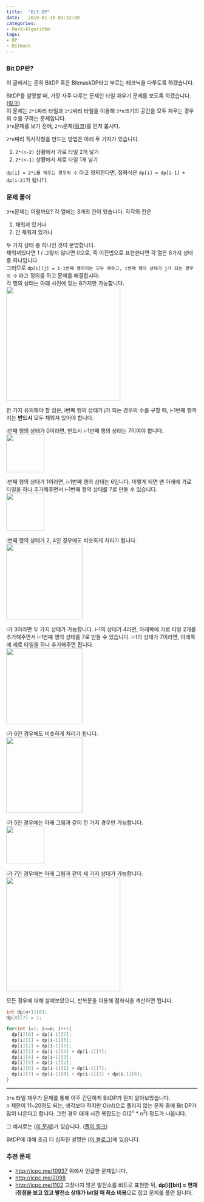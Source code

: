 ```yaml
---
title:  "Bit DP"
date:   2019-01-18 01:32:00
categories:
- Hard-Algorithm
tags:
- DP
- Bitmask
---
```


### Bit DP란?
이 글에서는 흔히 BitDP 혹은 BitmaskDP라고 부르는 테크닉을 다루도록 하겠습니다.

BitDP를 설명할 때, 가장 자주 다루는 문제인 타일 채우기 문제를 보도록 하겠습니다. (<a href = "http://codeup.kr/problem.php?id=3721">링크</a>)<br>
이 문제는 `2*1`짜리 타일과 `1*2`짜리 타일을 이용해 `3*n`크기의 공간을 모두 채우는 경우의 수를 구하는 문제입니다.<br>
`3*n`문제를 보기 전에, `2*n`문제(<a href = "http://codeup.kr/problem.php?id=3709">링크</a>)를 먼저 봅시다.

`2*n`짜리 직사각형을 만드는 방법은 아래 두 가지가 있습니다.
1. `2*(n-2)` 상황에서 가로 타일 2개 넣기
2. `2*(n-1)` 상황에서 세로 타일 1개 넣기

`dp[i] = 2*i를 채우는 경우의 수` 라고 정의한다면, 점화식은 `dp[i] = dp[i-1] + dp[i-2]`가 됩니다.

### 문제 풀이
`3*n`문제는 어떨까요? 각 열에는 3개의 칸이 있습니다. 각각의 칸은
1. 채워져 있거나
2. 안 채워져 있거나

두 가지 상태 중 하나인 것이 분명합니다.<br>
채워져있다면 1 / 그렇지 않다면 0으로, 즉 이진법으로 표현한다면 각 열은 8가지 상태 중 하나입니다.<br>
그러므로 `dp[i][j] = i-1번째 행까지는 모두 채우고, i번째 행의 상태가 j가 되는 경우의 수` 라고 정의를 하고 문제를 해결합시다.<br>
각 행의 상태는 아래 사진에 있는 8가지만 가능합니다.<br>
<img src = "https://i.imgur.com/n2LMPqU.png" width = "300px">

한 가지 유의해야 할 점은, i번째 행의 상태가 j가 되는 경우의 수를 구할 때, i-1번째 행까지는 **반드시** 모두 채워져 있어야 합니다.

i번째 행의 상태가 0이라면, 반드시 i-1번째 행의 상태는 7이여야 합니다.<br>
<img src = "https://i.imgur.com/1j84rXb.png" width = "100px">

i번째 행의 상태가 1이라면, i-1번째 행의 상태는 6입니다. 이렇게 되면 맨 아래에 가로 타일을 하나 추가해주면서 i-1번째 행의 상태를 7로 만들 수 있습니다.<br>
<img src = "https://i.imgur.com/YFBfCqH.png" width = "100px">

i번째 행의 상태가 2, 4인 경우에도 비슷하게 처리가 됩니다.<br>
<img src = "https://i.imgur.com/UAR04L9.png" width = "200px">

i가 3이라면 두 가지 상태가 가능합니다. i-1의 상태가 4라면, 아래쪽에 가로 타일 2개를 추가해주면서 i-1번째 행의 상태를 7로 만들 수 있습니다. i-1의 상태가 7이라면, 아래쪽에 세로 타일을 하나 추가해주면 됩니다.<br>
<img src = "https://i.imgur.com/6PsReG2.png" width = "200px">

i가 6인 경우에도 비슷하게 처리가 됩니다.<br>
<img src = "https://i.imgur.com/K0GTdr6.png" width = "200px">

i가 5인 경우에는 아래 그림과 같이 한 가지 경우만 가능합니다.<br>
<img src = "https://i.imgur.com/7HA7oUy.png" width = "100px">

i가 7인 경우에는 아래 그림과 같이 세 가지 상태가 가능합니다.<br>
<img src = "https://i.imgur.com/LhYXnE3.png" width = "300px">

모든 경우에 대해 살펴보았으니, 반복문을 이용해 점화식을 계산하면 됩니다.
```cpp
int dp[n+1][8];
dp[0][7] = 1;

for(int i=1; i<=n; i++){
  dp[i][0] = dp[i-1][7];
  dp[i][1] = dp[i-1][6];
  dp[i][2] = dp[i-1][5];
  dp[i][3] = dp[i-1][4] + dp[i-1][7];
  dp[i][4] = dp[i-1][3];
  dp[i][5] = dp[i-1][2];
  dp[i][6] = dp[i-1][1] + dp[i-1][7];
  dp[i][7] = dp[i-1][0] + dp[i-1][3] + dp[i-1][6];
}
```

<hr>

`3*n` 타일 채우기 문제를 통해 아주 간단하게 BitDP가 뭔지 알아보았습니다.<br>
n 제한이 11~20정도 되는, 생각보다 작지만 O(n!)으로 풀리지 않는 문제 중에 Bit DP가 많이 나온다고 합니다. 그런 경우 대개 시간 복잡도는 O(2<sup>n</sup> * n<sup>2</sup>) 정도가 나옵니다.

그 예시로는 (<a href = "https://www.acmicpc.net/problem/10937">이 문제</a>)가 있습니다. (<a href = "https://justicehui.github.io/koi/2019/01/06/BOJ10937">풀이 링크</a>)

BitDP에 대해 조금 더 심화된 설명은 (<a href = "http://koosaga.com/8">이 블로그</a>)에 있습니다.

### 추천 문제
* http://icpc.me/10937 위에서 언급한 문제입니다.
* http://icpc.me/2098
* http://icpc.me/1102 고장나지 않은 발전소를 비트로 표현한 뒤, <b>dp[i][bit] = 현재 i정점을 보고 있고 발전소 상태가 bit일 때 최소 비용</b>으로 잡고 문제를 풀면 됩니다.
